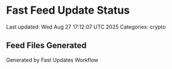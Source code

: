 # Fast Feed Update Status
Last updated: Wed Aug 27 17:12:07 UTC 2025
Categories: crypto

## Feed Files Generated

Generated by Fast Updates Workflow
